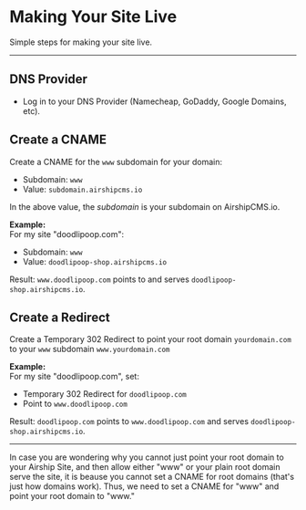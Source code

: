 # Making Your Site Live
Simple steps for making your site live.

---

## DNS Provider
- Log in to your DNS Provider (Namecheap, GoDaddy, Google Domains, etc).

## Create a CNAME
Create a CNAME for the `www` subdomain for your domain:  
- Subdomain: `www`
- Value: `subdomain.airshipcms.io`

In the above value, the _subdomain_ is your subdomain on AirshipCMS.io.

**Example:**  
For my site "doodlipoop.com":  
- Subdomain: `www`
- Value: `doodlipoop-shop.airshipcms.io`  

Result: `www.doodlipoop.com` points to and serves `doodlipoop-shop.airshipcms.io`.
  
## Create a Redirect
Create a Temporary 302 Redirect to point your root domain `yourdomain.com` to your `www` subdomain `www.yourdomain.com`

**Example:**  
For my site "doodlipoop.com", set:
- Temporary 302 Redirect for `doodlipoop.com`
- Point to `www.doodlipoop.com`

Result: `doodlipoop.com` points to `www.doodlipoop.com` and serves `doodlipoop-shop.airshipcms.io`.

---

In case you are wondering why you cannot just point your root domain to your Airship Site, and then allow either "www" or your plain root domain serve the site, it is beause you cannot set a CNAME for root domains (that's just how domains work). Thus, we need to set a CNAME for "www" and point your root domain to "www."


